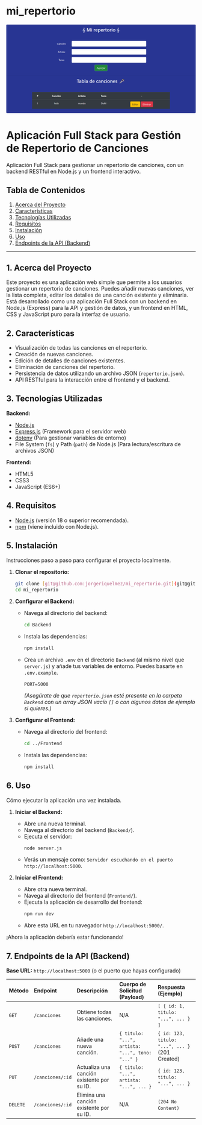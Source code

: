 ﻿# mi_repertorio
 ![foto](https://github.com/jorgeriquelmez/imagenes/blob/main/captura_desafio_mirepertorio.png)

# Aplicación Full Stack para Gestión de Repertorio de Canciones

Aplicación Full Stack para gestionar un repertorio de canciones, con un backend RESTful en Node.js y un frontend interactivo.

## Tabla de Contenidos

1.  [Acerca del Proyecto](#acerca-del-proyecto)
2.  [Características](#características)
3.  [Tecnologías Utilizadas](#tecnologías-utilizadas)
4.  [Requisitos](#requisitos)
5.  [Instalación](#instalación)
6.  [Uso](#uso)
7.  [Endpoints de la API (Backend)](#endpoints-de-la-api-backend)

---

## 1. Acerca del Proyecto

Este proyecto es una aplicación web simple que permite a los usuarios gestionar un repertorio de canciones. Puedes añadir nuevas canciones, ver la lista completa, editar los detalles de una canción existente y eliminarla. Está desarrollado como una aplicación Full Stack con un backend en Node.js (Express) para la API y gestión de datos, y un frontend en HTML, CSS y JavaScript puro para la interfaz de usuario.

## 2. Características

* Visualización de todas las canciones en el repertorio.
* Creación de nuevas canciones.
* Edición de detalles de canciones existentes.
* Eliminación de canciones del repertorio.
* Persistencia de datos utilizando un archivo JSON (`repertorio.json`).
* API RESTful para la interacción entre el frontend y el backend.

## 3. Tecnologías Utilizadas

**Backend:**
* [Node.js](https://nodejs.org/es/)
* [Express.js](https://expressjs.com/) (Framework para el servidor web)
* [dotenv](https://www.npmjs.com/package/dotenv) (Para gestionar variables de entorno)
* File System (`fs`) y Path (`path`) de Node.js (Para lectura/escritura de archivos JSON)

**Frontend:**
* HTML5
* CSS3
* JavaScript (ES6+)

## 4. Requisitos

* [Node.js](https://nodejs.org/es/download/) (versión 18 o superior recomendada).
* [npm](https://docs.npmjs.com/cli/v8/commands/npm) (viene incluido con Node.js).

## 5. Instalación

Instrucciones paso a paso para configurar el proyecto localmente.

1.  **Clonar el repositorio:**
    ```bash
    git clone [git@github.com:jorgeriquelmez/mi_repertorio.git](git@github.com:jorgeriquelmez/mi_repertorio.git)
    cd mi_repertorio
    ```

2.  **Configurar el Backend:**
    * Navega al directorio del backend:
        ```bash
        cd Backend
        ```
    * Instala las dependencias:
        ```bash
        npm install
        ```
    * Crea un archivo `.env` en el directorio `Backend` (al mismo nivel que `server.js`) y añade tus variables de entorno. Puedes basarte en `.env.example`.
        ```
        PORT=5000
        ```
        *(Asegúrate de que `repertorio.json` esté presente en la carpeta `Backend` con un array JSON vacío `[]` o con algunos datos de ejemplo si quieres.)*

3.  **Configurar el Frontend:**
    * Navega al directorio del frontend:
        ```bash
        cd ../Frontend 
        ```
    * Instala las dependencias:
        ```bash
        npm install
        ```

## 6. Uso

Cómo ejecutar la aplicación una vez instalada.

1.  **Iniciar el Backend:**
    * Abre una nueva terminal.
    * Navega al directorio del backend (`Backend/`).
    * Ejecuta el servidor:
        ```bash
        node server.js
        ```
    * Verás un mensaje como: `Servidor escuchando en el puerto http://localhost:5000`.

2.  **Iniciar el Frontend:**
    * Abre otra nueva terminal.
    * Navega al directorio del frontend (`Frontend/`).
    * Ejecuta la aplicación de desarrollo del frontend:
        ```bash
        npm run dev
        ```
    * Abre esta URL en tu navegador `http://localhost:5000/`.

¡Ahora la aplicación debería estar funcionando!

## 7. Endpoints de la API (Backend)

**Base URL:** `http://localhost:5000` (o el puerto que hayas configurado)

| Método | Endpoint          | Descripción                                 | Cuerpo de Solicitud (Payload) | Respuesta (Ejemplo)                   |
| :----- | :---------------- | :------------------------------------------ | :------------------------------ | :------------------------------------ |
| `GET`  | `/canciones`      | Obtiene todas las canciones.                | N/A                             | `[ { id: 1, titulo: "...", ... } ]`  |
| `POST` | `/canciones`      | Añade una nueva canción.                    | `{ titulo: "...", artista: "...", tono: "..." }` | `{ id: 123, titulo: "...", ... }` (201 Created) |
| `PUT`  | `/canciones/:id`  | Actualiza una canción existente por su ID.  | `{ titulo: "...", artista: "...", ... }` | `{ id: 123, titulo: "...", ... }`     |
| `DELETE`| `/canciones/:id` | Elimina una canción existente por su ID.    | N/A                             | `(204 No Content)`                    |

